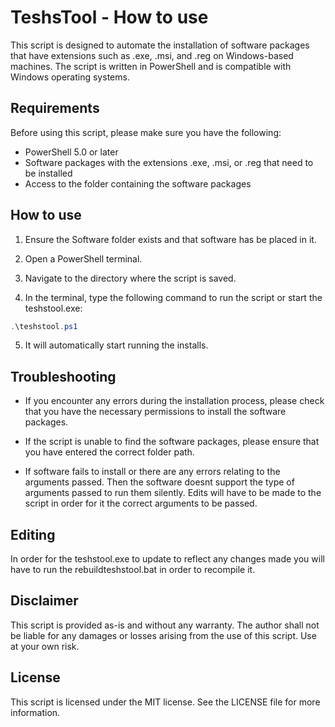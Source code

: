 

# TeshsTool - How to use

This script is designed to automate the installation of software packages that have extensions such as .exe, .msi, and .reg on Windows-based machines. The script is written in PowerShell and is compatible with Windows operating systems.

## Requirements

Before using this script, please make sure you have the following:

- PowerShell 5.0 or later
- Software packages with the extensions .exe, .msi, or .reg that need to be installed
- Access to the folder containing the software packages

## How to use
1. Ensure the Software folder exists and that software has be placed in it.

2. Open a PowerShell terminal.

3. Navigate to the directory where the script is saved.

4. In the terminal, type the following command to run the script or start the teshstool.exe:

```powershell
.\teshstool.ps1
```
5. It will automatically start running the installs.

## Troubleshooting
 - If you encounter any errors during the installation process, please check that you have the necessary permissions to install the software packages.

  - If the script is unable to find the software packages, please ensure that you have entered the correct folder path.

  - If software fails to install or there are any errors relating to the arguments passed. Then the software doesnt support the type of arguments passed to run them silently. Edits will have to be made to the script in order for it the correct arguments to be passed.

## Editing
In order for the teshstool.exe to update to reflect any changes made you will have to run the rebuildteshstool.bat in order to recompile it.

## Disclaimer

This script is provided as-is and without any warranty. The author shall not be liable for any damages or losses arising from the use of this script. Use at your own risk.

## License

This script is licensed under the MIT license. See the LICENSE file for more information.